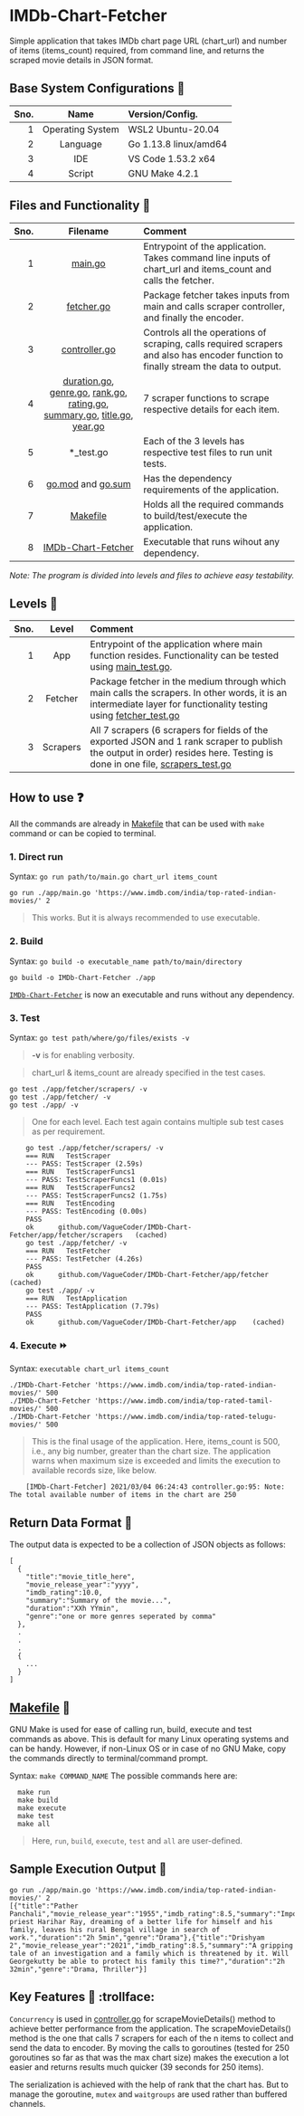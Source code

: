 # IMDb-Chart-Fetcher
Simple application that takes IMDb chart page URL (chart_url) and number of items (items_count) required, from command line, and returns the scraped movie details in JSON format.

## Base System Configurations :wrench:
**Sno.** | **Name** | **Version/Config.**
-------: | :------: | :------------------
1 | Operating System | WSL2 Ubuntu-20.04 
2 | Language | Go 1.13.8 linux/amd64
3 | IDE | VS Code 1.53.2 x64
4 | Script | GNU Make 4.2.1

## Files and Functionality :open_file_folder:
**Sno.** | **Filename** | **Comment**
-------: | :----------: | :----------
1 | [main.go](https://github.com/VagueCoder/IMDb-Chart-Fetcher/blob/master/app/main.go) | Entrypoint of the application. Takes command line inputs of chart_url and items_count and calls the fetcher.
2 | [fetcher.go](https://github.com/VagueCoder/IMDb-Chart-Fetcher/blob/master/app/fetcher/fetcher.go) | Package fetcher takes inputs from main and calls scraper controller, and finally the encoder.
3 | [controller.go](https://github.com/VagueCoder/IMDb-Chart-Fetcher/blob/master/app/fetcher/scrapers/controller.go) | Controls all the operations of scraping, calls required scrapers and also has encoder function to finally stream the data to output.
4 | [duration.go](https://github.com/VagueCoder/IMDb-Chart-Fetcher/blob/master/app/fetcher/scrapers/duration.go), [genre.go](https://github.com/VagueCoder/IMDb-Chart-Fetcher/blob/master/app/fetcher/scrapers/genre.go), [rank.go](https://github.com/VagueCoder/IMDb-Chart-Fetcher/blob/master/app/fetcher/scrapers/rank.go), [rating.go](https://github.com/VagueCoder/IMDb-Chart-Fetcher/blob/master/app/fetcher/scrapers/rating.go), [summary.go](https://github.com/VagueCoder/IMDb-Chart-Fetcher/blob/master/app/fetcher/scrapers/summary.go), [title.go](https://github.com/VagueCoder/IMDb-Chart-Fetcher/blob/master/app/fetcher/scrapers/title.go), [year.go](https://github.com/VagueCoder/IMDb-Chart-Fetcher/blob/master/app/fetcher/scrapers/year.go) | 7 scraper functions to scrape respective details for each item.
5 | *_test.go | Each of the 3 levels has respective test files to run unit tests.
6 | [go.mod](https://github.com/VagueCoder/IMDb-Chart-Fetcher/blob/master/go.mod) and [go.sum](https://github.com/VagueCoder/IMDb-Chart-Fetcher/blob/master/go.sum) | Has the dependency requirements of the application.
7 | [Makefile](https://github.com/VagueCoder/IMDb-Chart-Fetcher/blob/master/Makefile) | Holds all the required commands to build/test/execute the application.
8 | [IMDb-Chart-Fetcher](https://github.com/VagueCoder/IMDb-Chart-Fetcher/blob/master/IMDb-Chart-Fetcher) | Executable that runs wihout any dependency.

_Note: The program is divided into levels and files to achieve easy testability._

## Levels :1234:
**Sno.** | **Level** | **Comment**
-------: | :-------: | :----------
1 | App | Entrypoint of the application where main function resides. Functionality can be tested using [main_test.go](https://github.com/VagueCoder/IMDb-Chart-Fetcher/blob/master/app/main_test.go).
2 | Fetcher | Package fetcher in the medium through which main calls the scrapers. In other words, it is an intermediate layer for functionality testing using [fetcher_test.go](https://github.com/VagueCoder/IMDb-Chart-Fetcher/blob/master/app/fetcher/fetcher_test.go)
3 | Scrapers | All 7 scrapers (6 scrapers for fields of the exported JSON and 1 rank scraper to publish the output in order) resides here. Testing is done in one file, [scrapers_test.go](https://github.com/VagueCoder/IMDb-Chart-Fetcher/blob/master/app/fetcher/scrapers/scrapers_test.go)

## How to use :question:
All the commands are already in [Makefile](https://github.com/VagueCoder/IMDb-Chart-Fetcher/blob/master/Makefile) that can be used with `make` command or can be copied to terminal.

### 1. Direct run
Syntax: `go run path/to/main.go chart_url items_count`

```
go run ./app/main.go 'https://www.imdb.com/india/top-rated-indian-movies/' 2
```
> This works. But it is always recommended to use executable.

### 2. Build
Syntax: `go build -o executable_name path/to/main/directory`

```
go build -o IMDb-Chart-Fetcher ./app
```
[`IMDb-Chart-Fetcher`](https://github.com/VagueCoder/IMDb-Chart-Fetcher/blob/master/IMDb-Chart-Fetcher) is now an executable and runs without any dependency.

### 3. Test
Syntax: `go test path/where/go/files/exists -v`
> **-v** is for enabling verbosity.

> chart_url & items_count are already specified in the test cases.

```
go test ./app/fetcher/scrapers/ -v
go test ./app/fetcher/ -v
go test ./app/ -v
```
>One for each level. Each test again contains multiple sub test cases as per requirement.
```
    go test ./app/fetcher/scrapers/ -v
    === RUN   TestScraper
    --- PASS: TestScraper (2.59s)
    === RUN   TestScraperFuncs1
    --- PASS: TestScraperFuncs1 (0.01s)
    === RUN   TestScraperFuncs2
    --- PASS: TestScraperFuncs2 (1.75s)
    === RUN   TestEncoding
    --- PASS: TestEncoding (0.00s)
    PASS
    ok      github.com/VagueCoder/IMDb-Chart-Fetcher/app/fetcher/scrapers   (cached)
    go test ./app/fetcher/ -v
    === RUN   TestFetcher
    --- PASS: TestFetcher (4.26s)
    PASS
    ok      github.com/VagueCoder/IMDb-Chart-Fetcher/app/fetcher    (cached)
    go test ./app/ -v
    === RUN   TestApplication
    --- PASS: TestApplication (7.79s)
    PASS
    ok      github.com/VagueCoder/IMDb-Chart-Fetcher/app    (cached)
```

### 4. Execute :fast_forward:
Syntax: `executable chart_url items_count`

```
./IMDb-Chart-Fetcher 'https://www.imdb.com/india/top-rated-indian-movies/' 500
./IMDb-Chart-Fetcher 'https://www.imdb.com/india/top-rated-tamil-movies/' 500
./IMDb-Chart-Fetcher 'https://www.imdb.com/india/top-rated-telugu-movies/' 500
```
> This is the final usage of the application. Here, items_count is 500, i.e., any big number, greater than the chart size. The application warns when maximum size is exceeded and limits the execution to available records size, like below.
```
    [IMDb-Chart-Fetcher] 2021/03/04 06:24:43 controller.go:95: Note: The total available number of items in the chart are 250
```

## Return Data Format :page_with_curl:
The output data is expected to be a collection of JSON objects as follows:
```
[
  {
    "title":"movie_title_here",
    "movie_release_year":"yyyy",
    "imdb_rating":10.0,
    "summary":"Summary of the movie...",
    "duration":"XXh YYmin",
    "genre":"one or more genres seperated by comma"
  },
  .
  .
  .
  {
    ...
  }
]
```

## [Makefile](https://github.com/VagueCoder/IMDb-Chart-Fetcher/blob/master/Makefile) :floppy_disk:
GNU Make is used for ease of calling run, build, execute and test commands as above. This is default for many Linux operating systems and can be handy. However, if non-Linux OS or in case of no GNU Make, copy the commands directly to terminal/command prompt.

Syntax: `make COMMAND_NAME`
The possible commands here are:
```
  make run
  make build
  make execute
  make test
  make all
```
> Here, `run`, `build`, `execute`, `test` and `all` are user-defined.

## Sample Execution Output :runner:
```
go run ./app/main.go 'https://www.imdb.com/india/top-rated-indian-movies/' 2
[{"title":"Pather Panchali","movie_release_year":"1955","imdb_rating":8.5,"summary":"Impoverished priest Harihar Ray, dreaming of a better life for himself and his family, leaves his rural Bengal village in search of work.","duration":"2h 5min","genre":"Drama"},{"title":"Drishyam 2","movie_release_year":"2021","imdb_rating":8.5,"summary":"A gripping tale of an investigation and a family which is threatened by it. Will Georgekutty be able to protect his family this time?","duration":"2h 32min","genre":"Drama, Thriller"}]
```

## Key Features :key: :trollface:
`Concurrency` is used in [controller.go](https://github.com/VagueCoder/IMDb-Chart-Fetcher/blob/master/app/fetcher/scrapers/controller.go) for scrapeMovieDetails() method to achieve better performance from the application. The scrapeMovieDetails() method is the one that calls 7 scrapers for each of the n items to collect and send the data to encoder. By moving the calls to goroutines (tested for 250 goroutines so far as that was the max chart size) makes the execution a lot easier and returns results much quicker (39 seconds for 250 items).

The serialization is achieved with the help of rank that the chart has. But to manage the goroutine, `mutex` and `waitgroups` are used rather than buffered channels.
